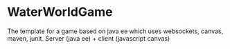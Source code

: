 # WaterWorldGame
The template for a game based on java ee which uses websockets, canvas, maven, junit.
Server (java ee) + client (javascript canvas)
